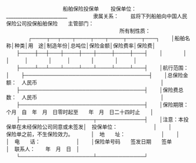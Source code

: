 
 


　　　　　　　　　　　船舶保险投保单
　　投保单位：__________________________　　　　　隶属关系：
　　兹将下列船舶向中国人民保险公司投保船舶保险　　主管部门：
　　　　　　　　　　　　　　　　　　　　　　所有制性质：
　　
　　┌────┬──┬───┬────┬───┬────┬────┬───┐
　　│船舶名称│种类│用　途│制造年份│总吨位│保险金额│保险费率│保险费│
　　├────┼──┼───┼────┼───┼────┼────┼───┤
　　│　　　　│　　│　　　│　　　　│　　　│　　　　│　　　　│　　　│
　　├────┴──┴───┴────┴───┴────┴────┴───┤
　　│航行范围：　　　　　　　　　　　　　　　　　　　　　　　　　　　　　│
　　├──────────────────────────────────┤
　　│总保险金额：　人民币　　　　　　　　　　　　　　　　　　　　　　　　│
　　├──────────────────────────────────┤
　　│保险费总数：　人民币　　　　　　　　　　　　　　　　　　　　　　　　│
　　├──────────────────────────────────┤
　　│保险期限：　个月　自　年　月　日零时起至　　年　月　日二十四时止　　│
　　├────────────────────┬─────────────┤
　　│注意：本投保单在未经保险公司同意或未签发│　投保单位：　　　　　　　│
　　│　　　保险单之前，不生保险效力。　　　　│　地　　址：　　　　　　　│
　　│　　　　　　　　　　　　　　　　　　　　│　电　　话：　　　　　　　│
　　│保险单号码　　签发日期　　签单　　　　　│　联系人：　　年　月　日　│
　　└────────────────────┴─────────────┘
　　



 


 

 
 
 
 
 
  


  
 

  


  


  
 
 
 
 

